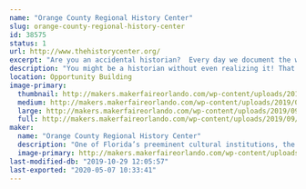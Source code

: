 ```yaml
---
name: "Orange County Regional History Center"
slug: orange-county-regional-history-center
id: 38575
status: 1
url: http://www.thehistorycenter.org/
excerpt: "Are you an accidental historian?  Every day we document the world around us in so many ways, preserving intimate depictions of our lives that future historians may use to understand our world. Learn about how we all preserve history without even realizing it and complete a fun make and take project inspired by our newest exhibit, The Accidental Historian!"
description: "You might be a historian without even realizing it! That’s certainly true of many bloggers, urban sketchers, photographers, and more. Learn about the History Center's newest limited run exhibit, The Accidental Historian, which explores how individuals who are absorbed in documenting the world of today accidentally become some of Central Florida’s finest historians for the future. Our booth will also feature a fun make and take activity inspired by our Accidental Historian exhibit!"
location: Opportunity Building
image-primary:
  thumbnail: http://makers.makerfaireorlando.com/wp-content/uploads/2019/09/AccidentalHistorianwtitle-150x150.jpg
  medium: http://makers.makerfaireorlando.com/wp-content/uploads/2019/09/AccidentalHistorianwtitle-300x290.jpg
  large: http://makers.makerfaireorlando.com/wp-content/uploads/2019/09/AccidentalHistorianwtitle-1024x991.jpg
  full: http://makers.makerfaireorlando.com/wp-content/uploads/2019/09/AccidentalHistorianwtitle.jpg
maker:
  name: "Orange County Regional History Center"
  description: "One of Florida’s preeminent cultural institutions, the Orange County Regional History Center advances its mission to honor the past, explore the present, and shape the future through permanent and traveling exhibits, wide-ranging programs, and limited-run exhibitions from other prestigious institutions. With deep roots in Orange County, the History Center opened in 2000 and is operated by Orange County and the nonprofit Historical Society of Central Florida, Inc."
  image-primary: http://makers.makerfaireorlando.com/wp-content/uploads/2019/09/OCRHC-Stacked-LogoDowntown-Orlando_CMYK.png
last-modified-db: "2019-10-29 12:05:57"
last-exported: "2020-05-07 10:33:41"
---
```

